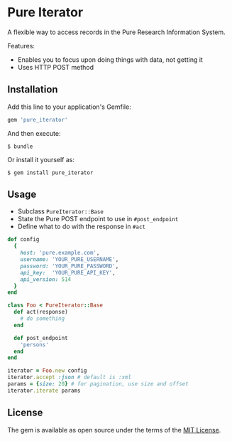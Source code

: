 # Pure Iterator

A flexible way to access records in the Pure Research Information System.

Features:
* Enables you to focus upon doing things with data, not getting it
* Uses HTTP POST method 

## Installation

Add this line to your application's Gemfile:

```ruby
gem 'pure_iterator'
```

And then execute:

    $ bundle

Or install it yourself as:

    $ gem install pure_iterator

## Usage
* Subclass ```PureIterator::Base```
* State the Pure POST endpoint to use in ```#post_endpoint```
* Define what to do with the response in ```#act```

```ruby
def config
  {
    host: 'pure.example.com',
    username: 'YOUR_PURE_USERNAME',
    password: 'YOUR_PURE_PASSWORD',
    api_key:  'YOUR_PURE_API_KEY',
    api_version: 514
  }
end

class Foo < PureIterator::Base
  def act(response)
    # do something
  end

  def post_endpoint
    'persons'
  end
end

iterator = Foo.new config
iterator.accept :json # default is :xml
params = {size: 20} # for pagination, use size and offset
iterator.iterate params
```

## License

The gem is available as open source under the terms of the [MIT License](https://opensource.org/licenses/MIT).
